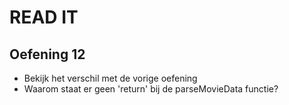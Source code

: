 # READ IT
## Oefening 12
* Bekijk het verschil met de vorige oefening
* Waarom staat er geen 'return' bij de parseMovieData functie?
